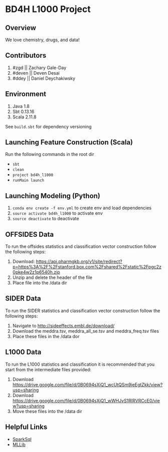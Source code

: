 # BD4H L1000 Project

## Overview
We love chemistry, drugs, and data!

## Contributors
1) \#zgd || Zachary Gale-Day
2) \#deven || Deven Desai
3) \#ddey || Daniel Deychakiwsky

## Environment
1) Java 1.8
2) Sbt 0.13.16
3) Scala 2.11.8

See `build.sbt` for dependency versioning

## Launching Feature Construction (Scala)
Run the following commands in the root dir
* `sbt`
* `clean`
* `project bd4h_l1000`
* `runMain launch`

## Launching Modeling (Python)
1) `conda env create -f env.yml` to create env and load dependencies
2) `source activate bd4h_l1000` to activate env
3) `source deactivate` to deactivate

## OFFSIDES Data
To run the offsides statistics and classification vector construction follow the following steps:
1) Download: https://api.pharmgkb.org/v1/site/redirect?p=https%3A%2F%2Fstanford.box.com%2Fshared%2Fstatic%2Fpgc2z0pke4w2z1p6540h.zip
2) Unzip and delete the header of the file
3) Place file into the /data dir

## SIDER Data
To run the SIDER statistics and classification vector construction follow the following steps:
1) Navigate to http://sideeffects.embl.de/download/
2) Download the meddra.tsv, meddra_all_se.tsv and meddra_freq.tsv files
3) Place these files in the /data dor

## L1000 Data
To run the L1000 statistics and classification it is recommended that you start from the intermediate files provided:
1) Download https://drive.google.com/file/d/0B0694sXjQ1_wcUtQSm9jeEgtZkk/view?usp=sharing
2) Download https://drive.google.com/file/d/0B0694sXjQ1_wWHJvS1RIRVRCcE0/view?usp=sharing
3) Move these files into the /data dir

## Helpful Links

* [SparkSql](https://spark.apache.org/docs/latest/sql-programming-guide.html#sql)
* [MLLib](https://spark.apache.org/docs/latest/ml-guide.html)
